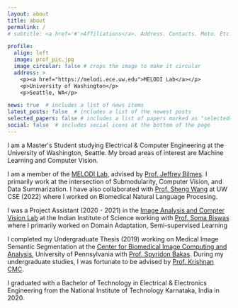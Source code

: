```yaml
---
layout: about
title: about
permalink: /
# subtitle: <a href='#'>Affiliations</a>. Address. Contacts. Moto. Etc.

profile:
  align: left
  image: prof_pic.jpg
  image_circular: false # crops the image to make it circular
  address: >
    <p><a href="https://melodi.ece.uw.edu">MELODI Lab</a></p>
    <p>University of Washington</p>
    <p>Seattle, WA</p>

news: true  # includes a list of news items
latest_posts: false  # includes a list of the newest posts
selected_papers: false # includes a list of papers marked as "selected={true}"
social: false  # includes social icons at the bottom of the page
---
```


I am a Master's Student studying Electrical & Computer Engineering at the University of Washington, Seattle. My broad areas of interest are Machine Learning and Computer Vision.

I am a member of the [MELODI Lab](https://melodi.ece.uw.edu), advised by [Prof. Jeffrey Bilmes](https://people.ece.uw.edu/bilmes/p/pgs/index.html). I primarily work at the intersection of Submodularity, Computer Vision, and Data Summarization. I have also collaborated with [Prof. Sheng Wang](https://homes.cs.washington.edu/~swang/) at UW CSE (2022) where I worked on Biomedical Natural Language Procesing.

I was a Project Assistant (2020 - 2021) in the [Image Analysis and Compter Vision Lab](https://sites.google.com/iisc.ac.in/somabiswas/iacv-lab-iisc) at the Indian Institute of Science working with [Prof. Soma Biswas](https://ee.iisc.ac.in/soma-biswas/) where I primarily worked on Domain Adaptation, Semi-supervised Learning

I completed my Undergraduate Thesis (2019) working on Medical Image Semantic Segmentation at the [Center for Biomedical Image Computing and Analysis](https://www.med.upenn.edu/cbica/), University of Pennsylvania with [Prof. Spyridon Bakas](https://www.med.upenn.edu/cbica/sbakas/). During my undergraduate studies, I was fortunate to be advised by [Prof. Krishnan CMC](https://sites.google.com/view/krishnan-chemmangat). 

I graduated with a Bachelor of Technology in Electrical & Electronics Engineering from the National Institute of Technology Karnataka, India in 2020.
